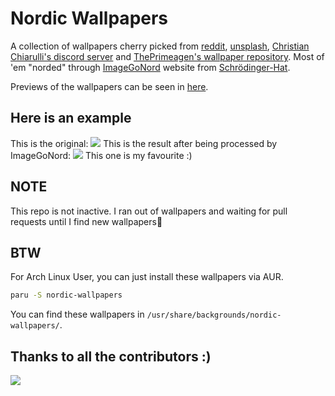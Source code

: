 # Nordic Wallpapers
A collection of wallpapers cherry picked from [reddit](https://reddit.com/r/ImageGoNord), [unsplash](https://unsplash.com/t/wallpapers),
[Christian Chiarulli's discord server](https://discord.gg/Xb9B4Ny) and
[ThePrimeagen's wallpaper repository](https://github.com/ThePrimeagen/anime).
Most of 'em "norded" through
[ImageGoNord](https://ign.schrodinger-hat.it "ImageGoNord") website from
[Schrödinger-Hat](https://github.com/Schrodinger-Hat).

Previews of the wallpapers can be seen in [here](/wallpaper-preview.md).

## Here is an example
This is the original:
![](https://images.unsplash.com/photo-1500338427510-5deb175987d2?ixid=MnwxMjA3fDB8MHxwaG90by1wYWdlfHx8fGVufDB8fHx8&ixlib=rb-1.2.1&auto=format&fit=crop&w=1954&q=80)
This is the result after being processed by ImageGoNord:
![](wallpapers/ign_unsplash4.png)
This one is my favourite :)

## NOTE
This repo is not inactive. I ran out of wallpapers and waiting for pull requests until I find new wallpapers😬 

## BTW
For Arch Linux User, you can just install these wallpapers via AUR.

```bash
paru -S nordic-wallpapers
```

You can find these wallpapers in `/usr/share/backgrounds/nordic-wallpapers/`.

## Thanks to all the contributors :)

<a href = "https://github.com/linuxdotexe/nordic-wallpapers/graphs/contributors">

  <img src = "https://contrib.rocks/image?repo=linuxdotexe/nordic-wallpapers"/>

</a>
